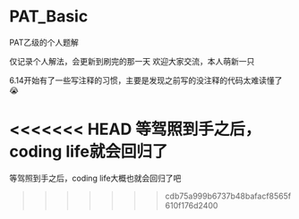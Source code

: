 # PAT_Basic
PAT乙级的个人题解

仅记录个人解法，会更新到刷完的那一天
欢迎大家交流，本人萌新一只

6.14开始有了一些写注释的习惯，主要是发现之前写的没注释的代码太难读懂了😭

<<<<<<< HEAD
等驾照到手之后，coding life就会回归了
=======
等驾照到手之后，coding life大概也就会回归了吧
>>>>>>> cdb75a999b6737b48bafacf8565f610f176d2400
